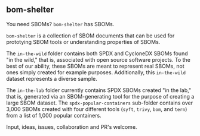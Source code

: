 ## bom-shelter

You need SBOMs? `bom-shelter` has SBOMs.

`bom-shelter` is a collection of SBOM documents that can be used for prototying SBOM tools or understanding properties of SBOMs.

The `in-the-wild` folder contains both SPDX and CycloneDX SBOMs found "in the wild," that is, associated with open source software projects. To the best of our ability, these SBOMs are meant to represent real SBOMs, not ones simply created for example purposes. Additionally, this `in-the-wild` dataset represents a diverse sample.

The `in-the-lab` folder currently contains SPDX SBOMs created "in the lab," that is, generated via an SBOM-generating tool for the purpose of creating a large SBOM dataset. The `spdx-popular-containers` sub-folder contains over 3,000 SBOMs created with four different tools (`syft`, `trivy`, `bom`, and `tern`) from a list of 1,000 popular containers.

Input, ideas, issues, collaboration and PR's welcome.
